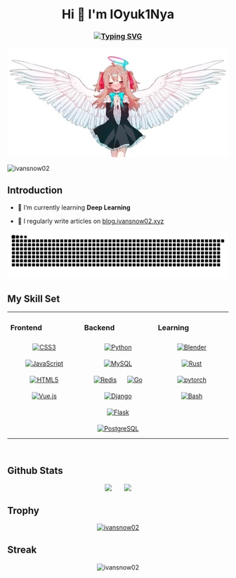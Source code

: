 

<h1 align="center">Hi 👋 I'm IOyuk1Nya</h1>
<h3 align="center"><a href="https://git.io/typing-svg"><img src="https://readme-typing-svg.demolab.com?font=Jetbrains+Mono&pause=1000&color=B3B3B3&center=true&vCenter=true&multiline=true&random=true&width=600&lines=A+college+student+learning+computer+science" alt="Typing SVG" /></a></h3>

<img alt="neuro angle" src="https://github.com/ivansnow02/ivansnow02/blob/a4d24c7b8f40260630569a0da6de6891dbd6f785/0e837c11076b2852e4612c7c28384983390418501.png" />

<p align="left"> <img src="https://komarev.com/ghpvc/?username=ivansnow02&label=Profile%20views&color=0e75b6&style=flat" alt="ivansnow02" /> </p>



## Introduction

- 🌱 I’m currently learning **Deep Learning**

- 📝 I regularly write articles on [blog.ivansnow02.xyz](blog.ivansnow02.xyz)


<picture>
  <source media="(prefers-color-scheme: dark)" srcset="https://raw.githubusercontent.com/ivansnow02/ivansnow02/output/github-contribution-grid-snake-dark.svg">
  <source media="(prefers-color-scheme: light)" srcset="https://raw.githubusercontent.com/ivansnow02/ivansnow02/output/github-contribution-grid-snake.svg">
  <img alt="github contribution grid snake animation" src="https://raw.githubusercontent.com/ivansnow02/ivansnow02/output/github-contribution-grid-snake.svg">
</picture>

## My Skill Set  

<table><tr><td valign="top" width="33%">



### Frontend  
<div align="center">  
<a href="https://www.w3schools.com/css/" target="_blank"><img style="margin: 10px" src="https://profilinator.rishav.dev/skills-assets/css3-original-wordmark.svg" alt="CSS3" height="50" /></a>  
<a href="https://www.javascript.com/" target="_blank"><img style="margin: 10px" src="https://profilinator.rishav.dev/skills-assets/javascript-original.svg" alt="JavaScript" height="50" /></a>  
<a href="https://en.wikipedia.org/wiki/HTML5" target="_blank"><img style="margin: 10px" src="https://profilinator.rishav.dev/skills-assets/html5-original-wordmark.svg" alt="HTML5" height="50" /></a>  
<a href="https://vuejs.org/" target="_blank"><img style="margin: 10px" src="https://profilinator.rishav.dev/skills-assets/vuejs-original-wordmark.svg" alt="Vue.js" height="50" /></a>  
</div>

</td><td valign="top" width="33%">



### Backend  
<div align="center">  
<a href="https://www.python.org/" target="_blank"><img style="margin: 10px" src="https://profilinator.rishav.dev/skills-assets/python-original.svg" alt="Python" height="50" /></a>  
<a href="https://www.mysql.com/" target="_blank"><img style="margin: 10px" src="https://profilinator.rishav.dev/skills-assets/mysql-original-wordmark.svg" alt="MySQL" height="50" /></a>  
<a href="https://redis.io/" target="_blank"><img style="margin: 10px" src="https://profilinator.rishav.dev/skills-assets/redis-original-wordmark.svg" alt="Redis" height="50" /></a>  
<a href="https://go.dev/" target="_blank"><img style="margin: 10px" src="https://profilinator.rishav.dev/skills-assets/go-original.svg" alt="Go" height="50" /></a>  
<a href="https://www.djangoproject.com/" target="_blank"><img style="margin: 10px" src="https://profilinator.rishav.dev/skills-assets/django-original.svg" alt="Django" height="50" /></a>  
<a href="https://flask.palletsprojects.com/" target="_blank"><img style="margin: 10px" src="https://profilinator.rishav.dev/skills-assets/flask.png" alt="Flask" height="50" /></a>  
<a href="https://www.postgresql.org/" target="_blank"><img style="margin: 10px" src="https://profilinator.rishav.dev/skills-assets/postgresql-original-wordmark.svg" alt="PostgreSQL" height="50" /></a>  
</div>

</td><td valign="top" width="33%">



### Learning  
<div align="center">  
<a href="https://www.blender.org/" target="_blank"><img style="margin: 10px" src="https://profilinator.rishav.dev/skills-assets/blender_community_badge_white.svg" alt="Blender" height="50" /></a>  
<a href="https://www.rust-lang.org/" target="_blank"><img style="margin: 10px" src="https://profilinator.rishav.dev/skills-assets/rust-plain.svg" alt="Rust" height="50" /></a>  
<a href="https://pytorch.org/" target="_blank"><img style="margin: 10px" src="https://profilinator.rishav.dev/skills-assets/pytorch-icon.svg" alt="pytorch" height="50" /></a> 
<a href="https://www.gnu.org/software/bash/" target="_blank"><img style="margin: 10px" src="https://profilinator.rishav.dev/skills-assets/gnu_bash-icon.svg" alt="Bash" height="50" /></a>  
</div>

</td>

</tr>

</table>  


<br/>  

## Github Stats  

<div align="center">
<span>&emsp;&emsp;</span>
<img height="170px" src="https://github-readme-stats.vercel.app/api?username=ivansnow02&show_icons=true&count_private=true&theme=catppuccin_mocha" /><span>&emsp;&emsp;</span><img height="170px" src="https://github-readme-stats.vercel.app/api/top-langs/?username=ivansnow02&hide=html&theme=catppuccin_mocha&layout=compact&langs_count=8" />
<span>&emsp;&emsp;</span>
</div>

## Trophy

<div align="center">
  <a href="https://github.com/ryo-ma/github-profile-trophy">
    <img src="https://github-profile-trophy.vercel.app/?username=ivansnow02&no-bg=true&no-frame=true&theme=tokyonight&column=-1" alt="ivansnow02" />
  </a> 
</div>

## Streak

<div align="center">
  <img align="center" src="https://github-readme-streak-stats.herokuapp.com/?user=ivansnow02&theme=catppuccin-mocha" alt="ivansnow02" />
</div>

